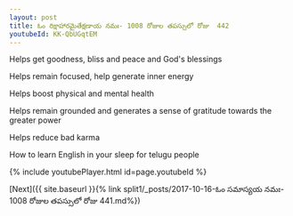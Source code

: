 ```yaml
---
layout: post
title: ఓం రిక్షాహారమైతేక్షణాయ నమః- 1008 రోజుల తపస్సులో రోజు  442
youtubeId: KK-QbUGqtEM
---
```

 
 
Helps get goodness, bliss and peace and God's blessings
 
Helps remain focused, help generate inner energy 
 
Helps boost physical and mental health 
 
Helps remain grounded and generates a sense of gratitude towards the greater power 
 
Helps reduce bad karma
 
How to learn English in your sleep for telugu people
 
 
 
 


{% include youtubePlayer.html id=page.youtubeId %}
 
[Next]({{ site.baseurl }}{% link split1/_posts/2017-10-16-ఓం సమాస్యయ నమః- 1008 రోజుల తపస్సులో రోజు  441.md%})
 
